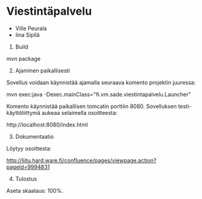 Viestintäpalvelu
================

* Ville Peurala
* Iina Sipilä

1. Build

mvn package

2. Ajaminen paikallisesti

Sovellus voidaan käynnistää ajamalla seuraava komento projektin juuressa:

mvn exec:java -Dexec.mainClass="fi.vm.sade.viestintapalvelu.Launcher"

Komento käynnistää paikallisen tomcatin porttiin 8080. Sovelluksen testi-käyttöliittymä aukeaa selaimella osoitteesta:

http://localhost:8080/index.html

3. Dokumentaatio

Löytyy osoittesta:

http://liitu.hard.ware.fi/confluence/pages/viewpage.action?pageId=9994831

4. Tulostus

Aseta skaalaus: 100%.


